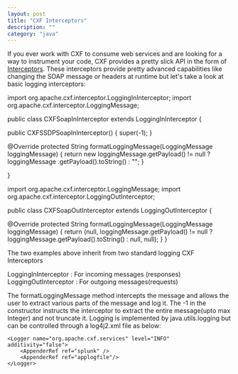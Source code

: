```yaml
---
layout: post
title: "CXF Interceptors"
description: ""
category: "java"
---
```


 If you ever work with CXF to consume web services and are looking for a way to instrument your code, CXF provides a pretty slick API in the form of <a href="http://cxf.apache.org/docs/interceptors.html">Interceptors</a>.
 These interceptors provide pretty advanced capabilities like changing the SOAP message or headers at runtime but let's take a look at basic logging interceptors:
 
 >
 
import org.apache.cxf.interceptor.LoggingInInterceptor;
import org.apache.cxf.interceptor.LoggingMessage;

public class CXFSoapInInterceptor extends LoggingInInterceptor
{

  public CXFSSDPSoapInInterceptor()
  {
    super(-1);
  }

  @Override
  protected String formatLoggingMessage(LoggingMessage loggingMessage)
  {
    return new loggingMessage.getPayload() != null ? loggingMessage
        .getPayload().toString() : "";
  }

}


>

import org.apache.cxf.interceptor.LoggingMessage;
import org.apache.cxf.interceptor.LoggingOutInterceptor;

public class CXFSoapOutInterceptor extends LoggingOutInterceptor
{

  @Override
  protected String formatLoggingMessage(LoggingMessage loggingMessage)
  {
    return (null,
        loggingMessage.getPayload() != null ? loggingMessage.getPayload().toString() : null, null);
  }
}

The two examples above inherit from two standard logging CXF Interceptors

>
LoggingInInterceptor : For incoming messages (responses)
LoggingOutInterceptor : For outgoing messages(requests)

The formatLoggingMessage method intercepts the message and allows the user to extract various parts of the message and log it. The -1 in the constructor instructs the interceptor to extract the entire message(upto max Integer) and not truncate it.
Logging is implemented by java.utils.logging but can be controlled through a log4j2.xml file as below:

>

    <Logger name="org.apache.cxf.services" level="INFO" additivity="false">
    	<AppenderRef ref="splunk" />
        <AppenderRef ref="applogfile"/>
    </Logger>
